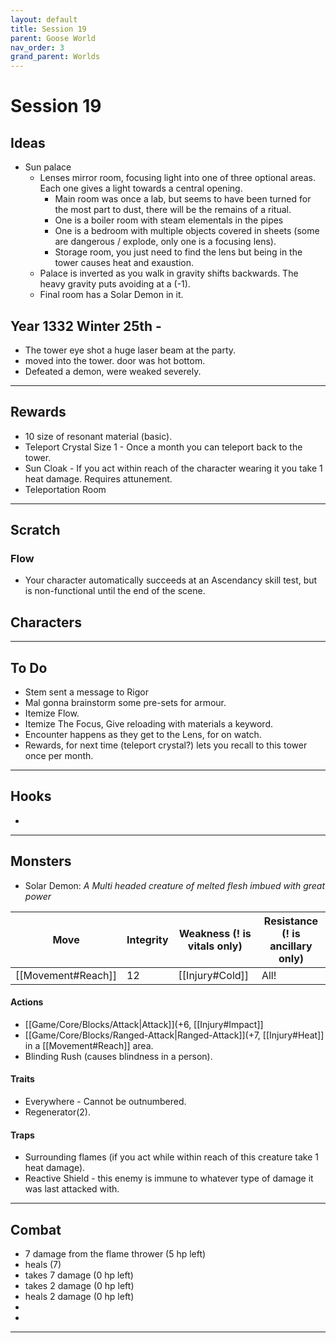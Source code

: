 ```yaml
---
layout: default
title: Session 19
parent: Goose World
nav_order: 3
grand_parent: Worlds
---
```

# Session 19
## Ideas
* Sun palace 
	* Lenses mirror room, focusing light into one of three optional areas. Each one gives a light towards a central opening.
		* Main room was once a lab, but seems to have been turned for the most part to dust, there will be the remains of a ritual. 
		* One is a boiler room with steam elementals in the pipes
		* One is a bedroom with multiple objects covered in sheets (some are dangerous / explode, only one is a focusing lens).
		* Storage room, you just need to find the lens but being in the tower causes heat and exaustion. 
	* Palace is inverted as you walk in gravity shifts backwards. The heavy gravity puts avoiding at a (-1).
	* Final room has a Solar Demon in it.

## Year 1332 Winter 25th -
* The tower eye shot a huge laser beam at the party.
* moved into the tower. door was hot bottom.
* Defeated a demon, were weaked severely. 


---

## Rewards
* 10 size of resonant material (basic).
* Teleport Crystal Size 1 - Once a month you can teleport back to the tower.
* Sun Cloak - If you act within reach of the character wearing it you take 1 heat damage. Requires attunement.
* Teleportation Room


---
## Scratch
### Flow
* Your character automatically succeeds at an Ascendancy skill test, but is non-functional until the end of the scene.


## Characters

 

---

## To Do
* Stem sent a message to Rigor
* Mal gonna brainstorm some pre-sets for armour.
* Itemize Flow.
* Itemize The Focus, Give reloading with materials a keyword.
* Encounter happens as they get to the Lens, for on watch.
* Rewards, for next time (teleport crystal?) lets you recall to this tower once per month.



---

## Hooks
* 


---

## Monsters
* Solar Demon:
*A Multi headed creature of melted flesh imbued with great power*

| Move                              | Integrity | Weakness (! is vitals only)   | Resistance (! is ancillary only) |
| --------------------------------- | --------- | ----------------------------- | -------------------------------- |
| [[Movement#Reach]] | 12        | [[Injury#Cold]] | All!                             |

#### Actions
* [[Game/Core/Blocks/Attack|Attack]](+6, [[Injury#Impact]]
* [[Game/Core/Blocks/Ranged-Attack|Ranged-Attack]](+7, [[Injury#Heat]] in a [[Movement#Reach]] area.
* Blinding Rush (causes blindness in a person).
#### Traits
* Everywhere - Cannot be outnumbered.
* Regenerator(2).
#### Traps
* Surrounding flames (if you act while within reach of this creature take 1 heat damage).
* Reactive Shield - this enemy is immune to whatever type of damage it was last attacked with.

---

## Combat
* 7 damage from the flame thrower (5 hp left)
* heals (7)
* takes 7 damage (0 hp left)
* takes 2 damage (0 hp left)
* heals 2 damage (0 hp left)
* 
* 

---
